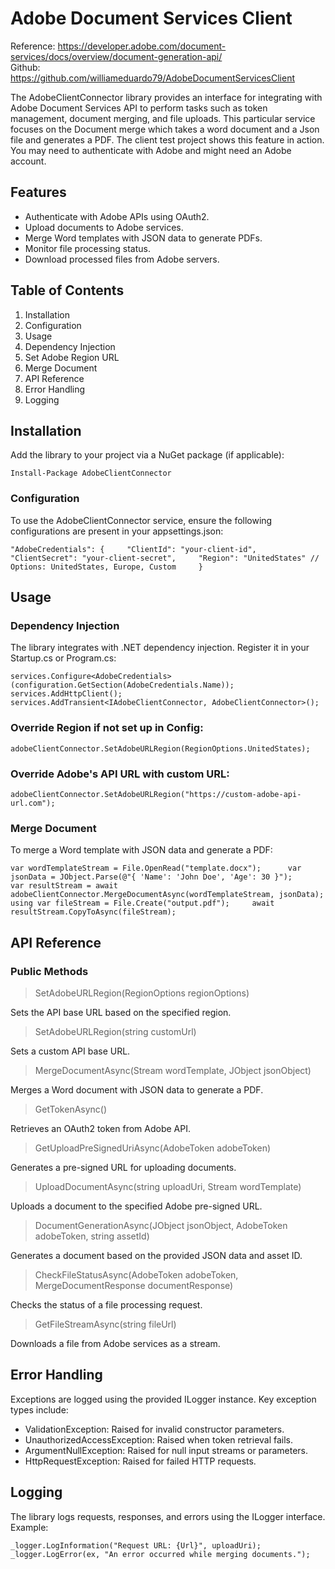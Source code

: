 # Adobe Document Services Client

Reference: <https://developer.adobe.com/document-services/docs/overview/document-generation-api/>   
Github: <https://github.com/williameduardo79/AdobeDocumentServicesClient>

The AdobeClientConnector library provides an interface for integrating with Adobe Document Services API to perform tasks such as token management, document merging, and file uploads.
This particular service focuses on the Document merge which takes a word document and a Json file and generates a PDF. 
The client test project shows this feature in action. You may need to authenticate with Adobe and might need an Adobe account.

## Features

* Authenticate with Adobe APIs using OAuth2.
* Upload documents to Adobe services.
* Merge Word templates with JSON data to generate PDFs.
* Monitor file processing status.
* Download processed files from Adobe servers.

## Table of Contents

1. Installation
2. Configuration
3. Usage
4. Dependency Injection
5. Set Adobe Region URL
6. Merge Document
7. API Reference
8. Error Handling
9. Logging

## Installation

Add the library to your project via a NuGet package (if applicable):

`Install-Package AdobeClientConnector`

### Configuration

To use the AdobeClientConnector service, ensure the following configurations are present in your appsettings.json:

`
  "AdobeCredentials": {    
    "ClientId": "your-client-id",    
    "ClientSecret": "your-client-secret",    
    "Region": "UnitedStates" // Options: UnitedStates, Europe, Custom    
  }
`

## Usage

### Dependency Injection

The library integrates with .NET dependency injection. Register it in your Startup.cs or Program.cs:

`services.Configure<AdobeCredentials>(configuration.GetSection(AdobeCredentials.Name));     
services.AddHttpClient();    
services.AddTransient<IAdobeClientConnector, AdobeClientConnector>();    `

### Override Region if not set up in Config:

`
adobeClientConnector.SetAdobeURLRegion(RegionOptions.UnitedStates);
`

### Override Adobe's API URL with custom URL:

`adobeClientConnector.SetAdobeURLRegion("https://custom-adobe-api-url.com");  `

### Merge Document

To merge a Word template with JSON data and generate a PDF:

`
var wordTemplateStream = File.OpenRead("template.docx");     
var jsonData = JObject.Parse(@"{ 'Name': 'John Doe', 'Age': 30 }");      
var resultStream = await adobeClientConnector.MergeDocumentAsync(wordTemplateStream, jsonData);    
using var fileStream = File.Create("output.pdf");    
await resultStream.CopyToAsync(fileStream);    
`

## API Reference

### Public Methods

> SetAdobeURLRegion(RegionOptions regionOptions)

Sets the API base URL based on the specified region.

> SetAdobeURLRegion(string customUrl)

Sets a custom API base URL.

> MergeDocumentAsync(Stream wordTemplate, JObject jsonObject)

Merges a Word document with JSON data to generate a PDF.

> GetTokenAsync()

Retrieves an OAuth2 token from Adobe API.

> GetUploadPreSignedUriAsync(AdobeToken adobeToken)

Generates a pre-signed URL for uploading documents.

> UploadDocumentAsync(string uploadUri, Stream wordTemplate)

Uploads a document to the specified Adobe pre-signed URL.

> DocumentGenerationAsync(JObject jsonObject, AdobeToken adobeToken, string assetId)

Generates a document based on the provided JSON data and asset ID.

> CheckFileStatusAsync(AdobeToken adobeToken, MergeDocumentResponse documentResponse)

Checks the status of a file processing request.

> GetFileStreamAsync(string fileUrl)

Downloads a file from Adobe services as a stream.

## Error Handling

Exceptions are logged using the provided ILogger instance. Key exception types include:

* ValidationException: Raised for invalid constructor parameters.
* UnauthorizedAccessException: Raised when token retrieval fails.
* ArgumentNullException: Raised for null input streams or parameters.
* HttpRequestException: Raised for failed HTTP requests.

## Logging

The library logs requests, responses, and errors using the ILogger interface. Example:

`
_logger.LogInformation("Request URL: {Url}", uploadUri);     
_logger.LogError(ex, "An error occurred while merging documents.");     
`


